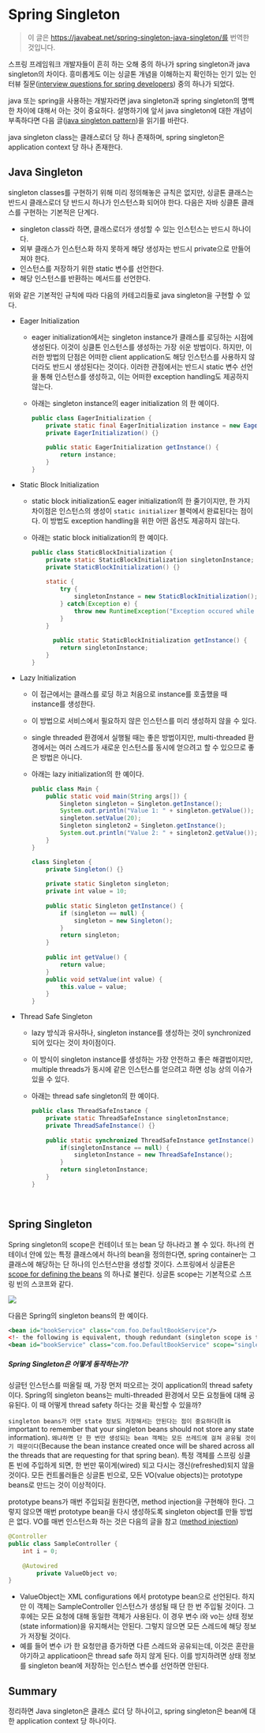 # Spring Singleton

> 이 글은 https://javabeat.net/spring-singleton-java-singleton/를 번역한 것입니다.



스프링 프레임워크 개발자들이 흔히 하는 오해 중의 하나가 spring singleton과 java singleton의 차이다. 흥미롭게도 이는 싱글톤 개념을 이해하는지 확인하는 인기 있는 인터뷰 질문([interview questions for spring developers](https://javabeat.net/spring-framework-interview-questions/)) 중의 하나가 되었다.

java 또는 spring을 사용하는 개발자라면 java singleton과 spring singleton의 명백한 차이에 대해서 아는 것이 중요하다. 설명하기에 앞서 java singleton에 대한 개념이 부족하다면 다음 글([java singleton pattern](https://javabeat.net/singleton-pattern-design-patterns-in-javaj2ee/))을 읽기를 바란다.

java singleton class는 클래스로더 당 하나 존재하며, spring singleton은 application context 당 하나 존재한다.



## Java Singleton

singleton classes를 구현하기 위해 미리 정의해놓은 규칙은 없지만, 싱글톤 클래스는 반드시 클래스로더 당 반드시 하나가 인스턴스화 되어야 한다. 다음은 자바 싱클톤 클래스를 구현하는 기본적은 단계다.

- singleton class라 하면, 클래스로더가 생성할 수 있는 인스턴스는 반드시 하나이다.
- 외부 클래스가 인스턴스화 하지 못하게 해당 생성자는 반드시 private으로 만들어져야 한다.
- 인스턴스를 저장하기 위한 static 변수를 선언한다.
- 해당 인스턴스를 반환하는 메서드를 선언한다.

위와 같은 기본적인 규칙에 따라 다음의 카테고리들로 java singleton을 구현할 수 있다.

- Eager Initialization

  - eager initialization에서는 singleton instance가 클래스를 로딩하는 시점에 생성된다. 이것이 싱클톤 인스턴스를 생성하는 가장 쉬운 방법이다. 하지만, 이러한 방법의 단점은 어떠한 client application도 해당 인스턴스를 사용하지 않더라도 반드시 생성된다는 것이다. 이러한 관점에서는 반드시 static 변수 선언을 통해 인스턴스를 생성하고, 이는 어떠한 exception handling도 제공하지 않는다.

  - 아래는 singleton instance의 eager initialization 의 한 예이다.

    ```java
    public class EagerInitialization {
      	private static final EagerInitialization instance = new EagerInitialization();
      	private EagerInitialization() {}
      
      	public static EagerInitialization getInstance() {
        	return instance;
      	}
    }
    ```

- Static Block Initialization

  - static block initialization도 eager initialization의 한 줄기이지만, 한 가지 차이점은 인스턴스의 생성이 `static initializer` 블럭에서 완료된다는 점이다. 이 방법도 exception handling을 위한 어떤 옵션도 제공하지 않는다.

  - 아래는 static block initialization의 한 예이다.

    ```java
    public class StaticBlockInitialization {
      	private static StaticBlockInitialization singletonInstance;
      	private StaticBlockInitialization() {}
      
      	static {
          	try {
              	singletonInstance = new StaticBlockInitialization();
            } catch(Exception e) {
              	throw new RuntimeException("Exception occured while creating the singleton instance");
            }
        }
      
    	  public static StaticBlockInitialization getInstance() {
          	return singletonInstance;
        }
    }
    ```

- Lazy Initialization

  - 이 접근에서는 클래스를 로딩 하고 처음으로 instance를 호출했을 때 instance를 생성한다.

  - 이 방법으로 서비스에서 필요하지 않은 인스턴스를 미리 생성하지 않을 수 있다.

  - single threaded 환경에서 실행될 때는 좋은 방법이지만, multi-threaded 환경에서는 여러 스레드가 새로운 인스턴스를 동시에 얻으려고 할 수 있으므로 좋은 방법은 아니다.

  - 아래는 lazy initialization의 한 예이다.

    ```java
    public class Main {
      	public static void main(String args[]) {
          	Singleton singleton = Singleton.getInstance();
          	System.out.println("Value 1: " + singleton.getValue());
          	singleton.setValue(20);
          	Singleton singleton2 = Singleton.getInstance();
          	System.out.println("Value 2: " + singleton2.getValue());
        }
    }
    
    class Singleton {
      	private Singleton() {}
      
      	private static Singleton singleton;
      	private int value = 10;
      	
      	public static Singleton getInstance() {
          	if (singleton == null) {
              	singleton = new Singleton();
            }
          	return singleton;
        }
      
      	public int getValue() {
          	return value;
        }
      	public void setValue(int value) {
          	this.value = value;
        }
    }
    ```

- Thread Safe Singleton

  - lazy 방식과 유사하나, singleton instance를 생성하는 것이 synchronized 되어 있다는 것이 차이점이다.

  - 이 방식이 singleton instance를 생성하는 가장 안전하고 좋은 해결법이지만, multiple threads가 동시에 같은 인스턴스를 얻으려고 하면 성능 상의 이슈가 있을 수 있다.

  - 아래는 thread safe singleton의 한 예이다.

    ```java
    public class ThreadSafeInstance {
      	private static ThreadSafeInstance singletonInstance;
      	private ThreadSafeInstance() {}
      	
      	public static synchronized ThreadSafeInstance getInstance() {
          	if(singletonInstance == null) {
              	singletonInstance = new ThreadSafeInstance();
            }
          	return singletonInstance;
        }
    }
    ```

<br>

## Spring Singleton

Spring singleton의 scope은 컨테이너 또는 bean 당 하나라고 볼 수 있다. 하나의 컨테이너 안에 있는 특정 클래스에서 하나의 bean을 정의한다면, spring container는 그 클래스에 해당하는 단 하나의 인스턴스만을 생성할 것이다. 스프링에서 싱글톤은 [scope for defining the beans]() 의 하나로 불린다. 싱글톤 scope는 기본적으로 스프링 빈의 스코프와 같다.

![](./src/spring-singleton.png)

다음은 Spring의 singleton beans의 한 예이다.

```xml
<bean id="bookService" class="com.foo.DefaultBookService"/>
<!- the following is equivalent, though redundant (singleton scope is the default) ->
<bean id="bookService" class="com.foo.DefaultBookService" scope="singleton"/>
```



##### Spring Singleton은 어떻게 동작하는가?

싱글턴 인스턴스를 떠올릴 때, 가장 먼저 떠오르는 것이 application의 thread safety 이다. Spring의 singleton beans는 multi-threaded 환경에서 모든 요청들에 대해 공유된다. 이 때 어떻게 thread safety 하다는 것을 확신할 수 있을까?

`singleton beans가 어떤 state 정보도 저장해서는 안된다는 점이 중요하다`(It is important to remember that your singleton beans should not store any state information). `왜냐하면 단 한 번만 생성되는 bean 객체는 모든 쓰레드에 걸쳐 공유될 것이기 때문이다`(Because the bean instance created once will be shared across all the threads that are requesting for that spring bean). 특정 객체를 스프링 싱클톤 빈에 주입하게 되면, 한 번만 묶이게(wired) 되고 다시는 갱신(refreshed)되지 않을 것이다. 모든 컨트롤러들은 싱글톤 빈으로, 모든 VO(value objects)는 prototype beans로 만드는 것이 이상적이다.

prototype beans가 매번 주입되길 원한다면, method injection을 구현해야 한다. 그렇지 않으면 매번 prototype bean을 다시 생성하도록 singleton object를 만들 방법은 없다. VO를 매번 인스턴스화 하는 것은 다음의 글을 참고 ([method injection](https://javabeat.net/spring-method-injection/)) 

```java
@Controller
public class SampleController {
  	int i = 0;
	  
  	@Autowired
		private ValueObject vo;
}
```

- ValueObject는 XML configurations 에서 prototype bean으로 선언된다. 하지만 이 객체는 SampleController 인스턴스가 생성될 때 단 한 번 주입될 것이다. 그 후에는 모든 요청에 대해 동일한 객체가 사용된다. 이 경우 변수 i와 vo는 상태 정보(state information)을 유지해서는 안된다. 그렇지 않으면 모든 스레드에 해당 정보가 저장될 것이다.
- 예를 들어 변수 i가 한 요청만큼 증가하면 다른 스레드와 공유되는데, 이것은 혼란을 야기하고 applicatioon은 thread  safe 하지 않게 된다. 이를 방지하려면 상태 정보를 singleton bean에 저장하는 인스턴스 변수를 선언하면 안된다.



## Summary

정리하면 Java singleton은 클래스 로더 당 하나이고, spring singleton은 bean에 대한 application context 당 하나이다. 
